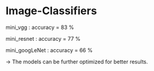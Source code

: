 # Image-Classifiers

mini_vgg : accuracy = 83 %

mini_resnet : accuracy = 77 %

mini_googLeNet : accuracy = 66 %

-> The models can be further optimized for better results.
